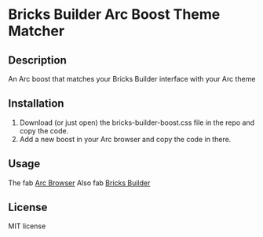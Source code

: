 # Bricks Builder Arc Boost Theme Matcher

## Description
An Arc boost that matches your Bricks Builder interface with your Arc theme

## Installation
1. Download (or just open) the bricks-builder-boost.css file in the repo and copy the code.
2. Add a new boost in your Arc browser and copy the code in there.

## Usage
The fab [Arc Browser](https://arc.net/)
Also fab [Bricks Builder](https://bricksbuilder.io/)

## License
MIT license

